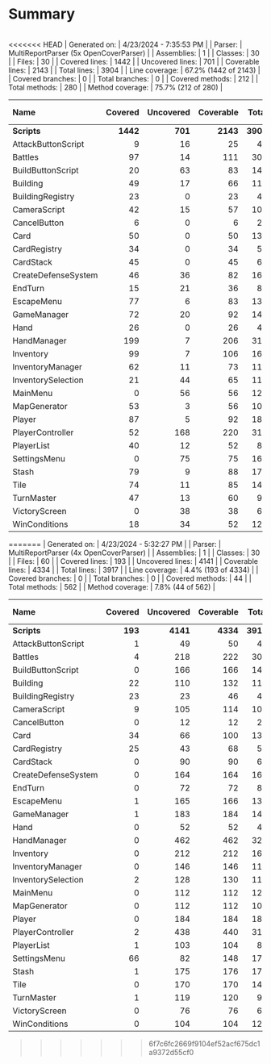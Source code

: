 ﻿# Summary
|||
|:---|:---|
<<<<<<< HEAD
| Generated on: | 4/23/2024 - 7:35:53 PM |
| Parser: | MultiReportParser (5x OpenCoverParser) |
| Assemblies: | 1 |
| Classes: | 30 |
| Files: | 30 |
| Covered lines: | 1442 |
| Uncovered lines: | 701 |
| Coverable lines: | 2143 |
| Total lines: | 3904 |
| Line coverage: | 67.2% (1442 of 2143) |
| Covered branches: | 0 |
| Total branches: | 0 |
| Covered methods: | 212 |
| Total methods: | 280 |
| Method coverage: | 75.7% (212 of 280) |

|**Name**|**Covered**|**Uncovered**|**Coverable**|**Total**|**Line coverage**|**Covered**|**Total**|**Branch coverage**|**Covered**|**Total**|**Method coverage**|
|:---|---:|---:|---:|---:|---:|---:|---:|---:|---:|---:|---:|
|**Scripts**|**1442**|**701**|**2143**|**3904**|**67.2%**|**0**|**0**|****|**212**|**280**|**75.7%**|
|AttackButtonScript|9|16|25|48|36%|0|0||3|5|60%|
|Battles|97|14|111|309|87.3%|0|0||8|10|80%|
|BuildButtonScript|20|63|83|140|24%|0|0||4|12|33.3%|
|Building|49|17|66|119|74.2%|0|0||14|18|77.7%|
|BuildingRegistry|23|0|23|45|100%|0|0||5|5|100%|
|CameraScript|42|15|57|109|73.6%|0|0||7|7|100%|
|CancelButton|6|0|6|20|100%|0|0||2|2|100%|
|Card|50|0|50|130|100%|0|0||13|13|100%|
|CardRegistry|34|0|34|59|100%|0|0||5|5|100%|
|CardStack|45|0|45|68|100%|0|0||8|8|100%|
|CreateDefenseSystem|46|36|82|164|56%|0|0||6|8|75%|
|EndTurn|15|21|36|82|41.6%|0|0||2|2|100%|
|EscapeMenu|77|6|83|132|92.7%|0|0||6|6|100%|
|GameManager|72|20|92|140|78.2%|0|0||10|11|90.9%|
|Hand|26|0|26|48|100%|0|0||6|6|100%|
|HandManager|199|7|206|314|96.6%|0|0||9|9|100%|
|Inventory|99|7|106|168|93.3%|0|0||11|11|100%|
|InventoryManager|62|11|73|111|84.9%|0|0||8|8|100%|
|InventorySelection|21|44|65|117|32.3%|0|0||3|7|42.8%|
|MainMenu|0|56|56|125|0%|0|0||0|13|0%|
|MapGenerator|53|3|56|101|94.6%|0|0||6|7|85.7%|
|Player|87|5|92|184|94.5%|0|0||20|21|95.2%|
|PlayerController|52|168|220|318|23.6%|0|0||13|23|56.5%|
|PlayerList|40|12|52|86|76.9%|0|0||3|4|75%|
|SettingsMenu|0|75|75|169|0%|0|0||0|12|0%|
|Stash|79|9|88|173|89.7%|0|0||10|10|100%|
|Tile|74|11|85|142|87%|0|0||14|15|93.3%|
|TurnMaster|47|13|60|93|78.3%|0|0||8|8|100%|
|VictoryScreen|0|38|38|68|0%|0|0||0|3|0%|
|WinConditions|18|34|52|122|34.6%|0|0||8|11|72.7%|
=======
| Generated on: | 4/23/2024 - 5:32:27 PM |
| Parser: | MultiReportParser (4x OpenCoverParser) |
| Assemblies: | 1 |
| Classes: | 30 |
| Files: | 60 |
| Covered lines: | 193 |
| Uncovered lines: | 4141 |
| Coverable lines: | 4334 |
| Total lines: | 3917 |
| Line coverage: | 4.4% (193 of 4334) |
| Covered branches: | 0 |
| Total branches: | 0 |
| Covered methods: | 44 |
| Total methods: | 562 |
| Method coverage: | 7.8% (44 of 562) |

|**Name**|**Covered**|**Uncovered**|**Coverable**|**Total**|**Line coverage**|**Covered**|**Total**|**Branch coverage**|**Covered**|**Total**|**Method coverage**|
|:---|---:|---:|---:|---:|---:|---:|---:|---:|---:|---:|---:|
|**Scripts**|**193**|**4141**|**4334**|**3917**|**4.4%**|**0**|**0**|****|**44**|**562**|**7.8%**|
|AttackButtonScript|1|49|50|48|2%|0|0||1|10|10%|
|Battles|4|218|222|309|1.8%|0|0||1|20|5%|
|BuildButtonScript|0|166|166|140|0%|0|0||0|24|0%|
|Building|22|110|132|119|16.6%|0|0||6|36|16.6%|
|BuildingRegistry|23|23|46|45|50%|0|0||5|10|50%|
|CameraScript|9|105|114|109|7.8%|0|0||1|14|7.1%|
|CancelButton|0|12|12|20|0%|0|0||0|4|0%|
|Card|34|66|100|130|34%|0|0||9|26|34.6%|
|CardRegistry|25|43|68|59|36.7%|0|0||3|10|30%|
|CardStack|0|90|90|68|0%|0|0||0|16|0%|
|CreateDefenseSystem|0|164|164|164|0%|0|0||0|16|0%|
|EndTurn|0|72|72|82|0%|0|0||0|4|0%|
|EscapeMenu|1|165|166|132|0.6%|0|0||1|12|8.3%|
|GameManager|1|183|184|140|0.5%|0|0||1|22|4.5%|
|Hand|0|52|52|48|0%|0|0||0|12|0%|
|HandManager|0|462|462|326|0%|0|0||0|20|0%|
|Inventory|0|212|212|168|0%|0|0||0|22|0%|
|InventoryManager|0|146|146|111|0%|0|0||0|16|0%|
|InventorySelection|2|128|130|117|1.5%|0|0||1|14|7.1%|
|MainMenu|0|112|112|125|0%|0|0||0|26|0%|
|MapGenerator|0|112|112|101|0%|0|0||0|14|0%|
|Player|0|184|184|184|0%|0|0||0|42|0%|
|PlayerController|2|438|440|318|0.4%|0|0||1|46|2.1%|
|PlayerList|1|103|104|86|0.9%|0|0||1|8|12.5%|
|SettingsMenu|66|82|148|170|44.5%|0|0||11|24|45.8%|
|Stash|1|175|176|173|0.5%|0|0||1|20|5%|
|Tile|0|170|170|142|0%|0|0||0|30|0%|
|TurnMaster|1|119|120|93|0.8%|0|0||1|16|6.2%|
|VictoryScreen|0|76|76|68|0%|0|0||0|6|0%|
|WinConditions|0|104|104|122|0%|0|0||0|22|0%|
>>>>>>> 6f7c6fc2669f9104ef52acf675dc1a9372d55cf0
